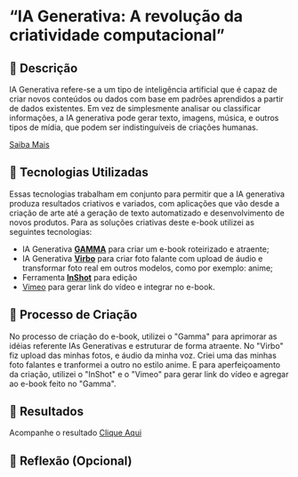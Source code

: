 # “IA Generativa: A revolução da criatividade computacional”

## 📒 Descrição
IA Generativa refere-se a um tipo de inteligência artificial que é capaz de criar novos conteúdos ou dados com base em padrões aprendidos a partir de dados existentes. Em vez de simplesmente analisar ou classificar informações, a IA generativa pode gerar texto, imagens, música, e outros tipos de mídia, que podem ser indistinguíveis de criações humanas.

[Saiba Mais](https://aws.amazon.com/pt/what-is/generative-ai/)

## 🤖 Tecnologias Utilizadas
Essas tecnologias trabalham em conjunto para permitir que a IA generativa produza resultados criativos e variados, com aplicações que vão desde a criação de arte até a geração de texto automatizado e desenvolvimento de novos produtos.
Para as soluções criativas deste e-book utilizei as seguintes tecnologias:
- IA Generativa **[GAMMA](https://gamma.app/)** para criar um e-book roteirizado e atraente;
- IA Generativa **[Virbo](https://virbo.wondershare.com/app/talkingphoto/)** para criar foto falante com upload de áudio e transformar foto real em outros modelos, como por exemplo: anime;
- Ferramenta **[InShot](https://inshot.com/)** para edição
- [Vimeo](https://vimeo.com/pt-br/) para gerar link do vídeo e integrar no e-book.

## 🧐 Processo de Criação
No processo de criação do e-book, utilizei o "Gamma" para aprimorar as idéias referente IAs Generativas e estruturar de forma atraente.
No "Virbo" fiz upload das minhas fotos, e áudio da minha voz. Criei uma das minhas foto falantes e tranformei a outro no estilo anime.
E para aperfeiçoamento da criação, utilizei o "InShot" e o "Vimeo" para gerar link do vídeo e agregar ao e-book feito no "Gamma".

## 🚀 Resultados
Acompanhe o resultado [Clique Aqui](https://gamma.app/docs/IA-Generativa-8kq9syr0ezlhi19?mode=doc)
## 💭 Reflexão (Opcional)


